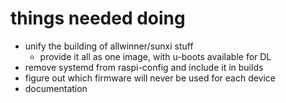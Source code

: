 things needed doing
===================

* unify the building of allwinner/sunxi stuff
	* provide it all as one image, with u-boots available for DL
* remove systemd from raspi-config and include it in builds
* figure out which firmware will never be used for each device
* documentation
